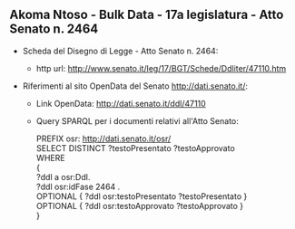 ## Akoma Ntoso - Bulk Data - 17a legislatura - Atto Senato n. 2464 ##

* Scheda del Disegno di Legge - Atto Senato n. 2464:
	* http url: http://www.senato.it/leg/17/BGT/Schede/Ddliter/47110.htm

* Riferimenti al sito OpenData del Senato http://dati.senato.it/:
	* Link OpenData: http://dati.senato.it/ddl/47110
	* Query SPARQL per i documenti relativi all'Atto Senato:

        PREFIX osr: <http://dati.senato.it/osr/>  
		SELECT DISTINCT ?testoPresentato ?testoApprovato  
		WHERE  
		{  
		    ?ddl a osr:Ddl.  
		    ?ddl osr:idFase 2464 .  
		    OPTIONAL { ?ddl osr:testoPresentato ?testoPresentato }  
		    OPTIONAL { ?ddl osr:testoApprovato ?testoApprovato }  
		}
		